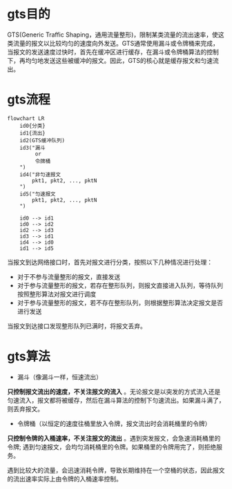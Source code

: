 # gts目的

GTS(Generic Traffic Shaping，通用流量整形)，限制某类流量的流出速率，使这类流量的报文以比较均匀的速度向外发送。GTS通常使用漏斗或令牌桶来完成，当报文的发送速度过快时，首先在缓冲区进行缓存，在漏斗或令牌桶算法的控制下，再均匀地发送这些被缓冲的报文。因此，GTS的核心就是缓存报文和匀速流出。

# gts流程

```mermaid
flowchart LR
    id0{分类}
    id1{流出}
    id2(GTS缓冲队列)
    id3("漏斗
         or
         令牌桶
    ")
    id4("非匀速报文
        pkt1, pkt2, ..., pktN
    ")
    id5("匀速报文
        pkt1, pkt2, ..., pktN
    ")

    id0 --> id1
    id0 --> id2
    id2 --> id3
    id3 --> id1
    id4 --> id0
    id1 --> id5
```

当报文到达网络接口时，首先对报文进行分类，按照以下几种情况进行处理：

* 对于不参与流量整形的报文，直接发送
* 对于参与流量整形的报文，若存在整形队列，则报文直接进入队列，等待队列按照整形算法对报文进行调度
* 对于参与流量整形的报文，若不存在整形队列，则根据整形算法决定报文是否进行发送

当报文到达接口发现整形队列已满时，将报文丢弃。

# gts算法

* 漏斗（像漏斗一样，恒速流出）

**只控制报文流出的速度，不关注报文的流入** 。无论报文是以突发的方式流入还是匀速流入，报文都将被缓存，然后在漏斗算法的控制下匀速流出。如果漏斗满了，则丢弃报文。

* 令牌桶（以恒定的速度往桶里放入令牌，报文流出时会消耗桶里的令牌）

**只控制令牌的入桶速率，不关注报文的流出** 。遇到突发报文，会急速消耗桶里的令牌; 遇到匀速报文，会均匀消耗桶里的令牌。如果桶里的令牌用完了，则拒绝服务。

遇到比较大的流量，会迅速消耗令牌，导致长期维持在一个空桶的状态，因此报文的流出速率实际上由令牌的入桶速率控制。
